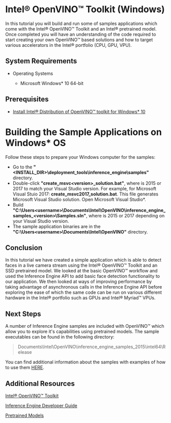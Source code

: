   
# Intel® OpenVINO™ Toolkit (Windows)
In this tutorial you will build and run some of samples applications which come with the Intel® OpenVINO™ Toolkit and an Intel® pretrained model. Once completed you will have an understanding of the code required to start creating your own OpenVINO™ based solutions and how to target various accelerators in the Intel® portfolio (CPU, GPU, VPU).

## System Requirements
* Operating Systems

	* Microsoft Windows* 10 64-bit

## Prerequisites
* [Install Intel® Distribution of OpenVINO™ toolkit for Windows* 10](https://software.intel.com/en-us/articles/OpenVINO-Install-Windows)




# Building the Sample Applications on Windows* OS

Follow these steps to prepare your Windows computer for the samples:

- Go to the **"<INSTALL_DIR>\deployment_tools\inference_engine\samples\"** directory.
- Double-click **"create_msvc\<version\>_solution.bat"**, where <version> is 2015 or 2017 to match your Visual Studio version. For example, for Microsoft Visual Stuio 2017: **create_msvc2017_solution.bat**. This file generates Microsoft Visual Studio solution.
Open Microsoft Visual Studio*.
- Build **"C:\Users\<username>\Documents\Intel\OpenVINO\inference_engine_samples_\<version\>\Samples.sln"**, where <version> is 2015 or 2017 depending on your Visual Studio version.
- The sample application binaries are in the **"C:\Users\<username>\Documents\Intel\OpenVINO"** directory.


## Conclusion
In this tutorial we have created a simple application which is able to detect faces in a live camera stream using the Intel® OpenVINO™ Toolkit and an SSD pretrained model. We looked at the basic OpenVINO™ workflow and used the Inference Engine API to add basic face detection functionality to our application. We then looked at ways of improving performance by taking advantage of asynchronous calls in the Inference Engine API before exploring the ease of which the same code can be run on various different hardware in the Intel® portfolio such as GPUs and Intel® Myriad™ VPUs.

## Next Steps
A number of Inference Engine samples are included with OpenVINO™ which allow you to explore it's capabilities using pretrained models. The sample executables can be found in the following directory:

> Documents\Intel\OpenVINO\inference_engine_samples_2015\intel64\Release

You can find additional information about the samples with examples of how to use them [HERE](https://software.intel.com/en-us/articles/OpenVINO-IE-Samples).

## Additional Resources
[Intel® OpenVINO™ Toolkit](https://software.intel.com/en-us/openvino-toolkit)

[Inference Engine Developer Guide](https://software.intel.com/en-us/articles/OpenVINO-InferEngine)

[Pretrained Models](https://software.intel.com/en-us/openvino-toolkit/documentation/pretrained-models)
